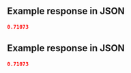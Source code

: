 ## Example response in JSON

```json
0.71073
```

## Example response in JSON

```json
0.71073
```

